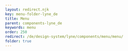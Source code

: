 ```yaml
---
layout: redirect.njk
key: menu-folder-lyne_de
title: Menu
parent: components-lyne_de
keywords: menu
order: 250
redirect: /de/design-system/lyne/components/menu/menu/
folder: true
---
```

